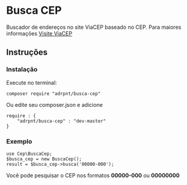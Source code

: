 # Busca CEP
Buscador de endereços no site ViaCEP baseado no CEP.
Para maiores informações [Visite ViaCEP](https://viacep.com.br/)

## Instruções

### Instalação
Execute no terminal:
```
composer require "adrpnt/busca-cep"
```

Ou edite seu composer.json e adicione
```
require : {
    "adrpnt/busca-cep" : "dev-master"
}
```
### Exemplo
```
use Cep\BuscaCep;
$busca_cep = new BuscaCep();
result = $busca_cep->busca('00000-000');
```

Você pode pesquisar o CEP nos formatos **00000-000** ou **00000000**